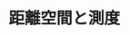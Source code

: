 
# 距離空間と測度

<!--
　距離空間における外測度の構成法を学ぶ。以下$(X, \rho)$は距離空間とする。また$A\subset X$に対し$A$の直径を
\[ |A|=\textup{diam}(A):=\sup\{\rho (x, y)\mid x, y\in A\} \]
で表す。

\begin{Def}
$X$上の外測度$\mu$が距離外測度\textup{(metric outer measure)}であるとは、
任意の$A, B\subset X$に対して$\rho (A, B):=\inf\{\rho (x, y)\mid x\in A, y\in B\}>0$なら
\[ \mu (A\sqcup B)=\mu (A)+\mu (B) \]
成り立つときをいう。
\end{Def}

\begin{Prop}
距離外測度$\mu$は以下の性質を満たす。
\begin{itemize}
\item[\textup{(1)}] $A_{n}\nearrow A$が$\rho (A_{n}, A\backslash A_{n+1})>0$を満たすとき$\mu (A)=\sup\mu (A_{n})$が成り立つ。
\item[\textup{(2)}] ボレル集合は$\mu$-可測である。即ち$\sigma[\mathcal{O}_{\rho}]\subset\mathcal{M}_{\mu}$が成り立つ。
\end{itemize}
\end{Prop}
\begin{Proof}
(1)　$B_{1}:=A_{1}, B_{m}:=A_{m}\backslash A_{m-1}$と置くと$A_{n}=\bigsqcup_{m=1}^{n}B_{m}, A=\bigsqcup B_{m}$が成り立つ。
ここで$\mu$は外測度だから、単調性及び可算劣加法性より
\[ \sum_{m=1}^{n}\mu (B_{m})=\mu (A_{n})\le\mu (A)\le\sum\mu (B_{m}) \]
が成り立つ。このとき左辺の上限を取れば$\sup\mu (A_{n})=\mu (A)$を得る。

　(2)　$F\subset X$を閉集合とする。$n\in\mathbb{N}$に対して
\[ U_{n}:=\left\{x\in X\backslash F\mid \rho (x, F)>\frac{1}{n}\right\} \]
と定めると$U_{n}\nearrow X\backslash F$となる。任意の$E\subset X$に対して$\rho (E\cap U_{n}, E\cap F)>0$を満たす。
$\mu$は距離外測度だから
\[ \mu (E\cap U_{n})+\mu (E\cap F)=\mu ((E\cap U_{n})\sqcup (E\cap F))\le\mu(E) \]
が成り立つが、$E\cap U_{n}\nearrow E\backslash F$は(1)の条件を満たしているので
\[ \mu (E\backslash F)+\mu (E\cap F)\le\mu (E) \]
を得る。即ち$F$は$\mu$-可測となる。$\mu$-可測集合全体は$\sigma$-加法族なので、$\sigma[\mathcal{O}_{\rho}]\subset\mathcal{M}_{\mu}$が従う。
\end{Proof}

　距離外測度は以下のようにして構成できる。$\mathscr{E}\subset 2^{X}$は空集合を含むとする。$\delta>0$とする。
以下の文脈において$\mathscr{C}\subset\mathscr{E}$が$A\subset X$の$\mathscr{E}$による$\delta$-被覆であるとは、
$\mathscr{C}$が高々可算集合かつ$A\subset\bigcup_{C\in\mathscr{C}}C$であり、また任意の$C\in\mathscr{C}$に対して
$|C|\le\delta$を満たすことを意味するものとする。

集合関数$\tau:\mathscr{E}\rightarrow [0, \infty]$は$\tau (\emptyset)=0$を満たすとする。$\delta>0$及び$A\subset X$に対し、
\[ \mu_{\delta}(A):=\inf\left\{\sum_{C\in\mathscr{C}}\tau (C)\mid
\mathscr{C}\subset\mathscr{E}\textup{は$A$の$\delta$-被覆}\right\} \]
と定める。そして$\mu (A):=\sup_{\delta}\mu_{\delta}(A)$と置く。

\begin{Prop}
$\mu$は距離外測度となる。
\end{Prop}
\begin{Proof}
$\delta$-被覆はつまり直径が$\delta$以下の集合全体による被覆だから、$\mu_{\delta}$は外測度になる。
従って$A, B\subset X, A\subset B, \{A_{n}\}\subset 2^{X}$に対して
\[ \mu_{\delta}(\emptyset)=0, \mu_{\delta}(A)\le\mu_{\delta}(B),
\mu_{\delta}\left(\bigcup A_{n}\right)\le\sum\mu_{\delta}(A_{n}) \]
が成り立つ。$\delta$の上限を取れば、$\mu$は外測度になる。

　$A, B\subset X$は$\rho (A, B)>0$を満たすとする。このとき
\[ \delta:=\frac{\rho (A, B)}{3} \]
とすると、$A\sqcup B$の$\delta$-被覆$\mathscr{C}$に対して$A, B$の部分$\delta$-被覆$\mathscr{C}_{A}, \mathscr{C}_{B}$を互いに素に取れる。このとき
\[ \mu_{\delta}(A)+\mu_{\delta}(B)\le\sum_{C\in\mathscr{C}_{A}}\tau (C)+\sum_{C\in\mathscr{C}_{B}}\tau (C)
\le\sum_{C\in\mathscr{C}}\tau (C) \]
が成り立つ。従って右辺の下限を取れば
\[ \mu_{\delta}(A)+\mu_{\delta}(B)\le\mu_{\delta}(A\sqcup B)\le\mu (A\sqcup B) \]
を得る。左辺の上限を取れば$\mu (A)+\mu (B)\le\mu (A\sqcup B)$が従う。逆は明らか。
\end{Proof}

\begin{Def}
特に$\alpha\ge 0$に対して$\mathscr{E}=2^{X}, \tau (A):=|A|^{\alpha}$としたとき
$\mu_{\delta}, \mu$をそれぞれ$\mathcal{H}_{\delta}^{\alpha}, \mathcal{H}^{\alpha}$と書く。
$\mathcal{H}^{\alpha}$により生成される測度を$\alpha$-次元ハウスドルフ測度\textup{($\alpha$-dimensional Hausdorff measure)}と呼ぶ。
\end{Def}

\begin{Rem}
$\alpha\ge 0, \delta>0$及び$A\subset X$に対し
\[ P_{\delta}^{\alpha}(A):=\sup\left\{\sum |B_{n}|^{\alpha}\mid
B_{n}=B(x_{n}; r_{n}), x_{n}\in A, r_{n}\le\delta, B_{i}\cap B_{j}=\emptyset\right\} \]
と定める。つまり$A$の点を中心とする半径$\delta$以下の互いに素な閉球全体を考え、その直径の$\alpha$乗の和の上限を取る。
このとき集合関数$P_{0}^{\alpha}:2^{X}\rightarrow [0, \infty]$を$A\subset X$に対し
\[ P_{0}^{\alpha}(A):=\inf_{\delta}P_{\delta}^{\alpha}(A) \]
と定め、この関数により生成される外測度
\[ P^{\alpha}(A):=\inf\left\{\sum_{C\in\mathscr{C}} P_{0}^{\alpha}(C)\mid
\mathscr{C}\subset 2^{X}\textup{は$A$の被覆}\right\} \]
を$\alpha$-次元パッキング測度\textup{($\alpha$-dimensional packing measure)}と呼ぶ。
\end{Rem}

-->